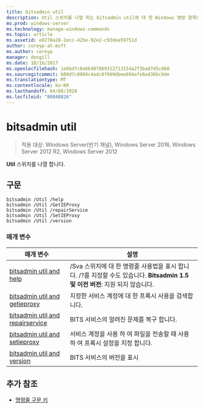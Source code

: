 ```yaml
---
title: bitsadmin util
description: Util 스위치를 나열 하는 bitsadmin util에 대 한 Windows 명령 항목입니다.
ms.prod: windows-server
ms.technology: manage-windows-commands
ms.topic: article
ms.assetid: e8278a28-1ecc-42be-92e2-c93dee59751d
author: coreyp-at-msft
ms.author: coreyp
manager: dongill
ms.date: 10/16/2017
ms.openlocfilehash: 1e6bd7c8e66407869312713154a2f3ba87d5c860
ms.sourcegitcommit: b00d7c8968c4adc8f699dbee694afe6ed36bc9de
ms.translationtype: MT
ms.contentlocale: ko-KR
ms.lasthandoff: 04/08/2020
ms.locfileid: "80848826"
---
```

# <a name="bitsadmin-util"></a>bitsadmin util

> 적용 대상: Windows Server(반기 채널), Windows Server 2016, Windows Server 2012 R2, Windows Server 2012

**Util** 스위치를 나열 합니다.

## <a name="syntax"></a>구문

```
bitsadmin /Util /help
bitsadmin /Util /GetIEProxy
bitsadmin /Util /repairService
bitsadmin /Util /SetIEProxy
bitsadmin /Util /version
```

### <a name="parameters"></a>매개 변수

|매개 변수|설명|
|-------|--------|
|[bitsadmin util and help](bitsadmin-util-and-help.md)|/Sva 스위치에 대 한 명령줄 사용법을 표시 합니다. /?를 지정할 수도 있습니다. **Bitsadmin 1.5 및 이전 버전**: 지원 되지 않습니다.|
|[bitsadmin util and getieproxy](bitsadmin-util-and-getieproxy.md)|지정한 서비스 계정에 대 한 프록시 사용을 검색합니다.|
|[bitsadmin util and repairservice](bitsadmin-util-and-repairservice.md)|BITS 서비스의 알려진 문제를 복구 합니다.|
|[bitsadmin util and setieproxy](bitsadmin-util-and-setieproxy.md)|서비스 계정을 사용 하 여 파일을 전송할 때 사용 하 여 프록시 설정을 지정 합니다.|
|[bitsadmin util and version](bitsadmin-util-and-version.md)|BITS 서비스의 버전을 표시|

## <a name="additional-references"></a>추가 참조

- [명령줄 구문 키](command-line-syntax-key.md)
